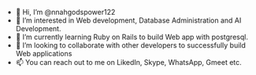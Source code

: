 - 👋 Hi, I’m @nnahgodspower122
- 👀 I’m interested in Web development, Database Administration and AI Development.
- 🌱 I’m currently learning Ruby on Rails to build Web app with postgresql.
- 💞️ I’m looking to collaborate with other developers to successfully build Web applications
- 📫 You can reach out to me on LikedIn, Skype, WhatsApp, Gmeet  etc.

<!---
nnahgodspower122/nnahgodspower122 is a ✨ special ✨ repository because its `README.md` (this file) appears on your GitHub profile.
You can click the Preview link to take a look at your changes.
--->
